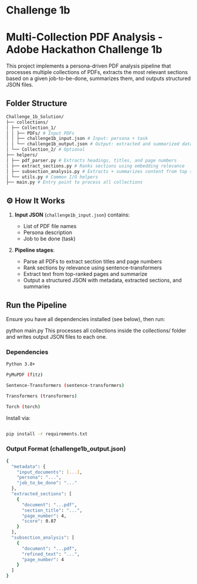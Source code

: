 # Challenge 1b

# Multi-Collection PDF Analysis - Adobe Hackathon Challenge 1b

This project implements a persona-driven PDF analysis pipeline that processes multiple collections of PDFs, extracts the most relevant sections based on a given job-to-be-done, summarizes them, and outputs structured JSON files.

##  Folder Structure
```bash
Challenge_1b_Solution/
├── collections/
│ ├── Collection_1/
│ │ ├── PDFs/ # Input PDFs
│ │ ├── challenge1b_input.json # Input: persona + task
│ │ └── challenge1b_output.json # Output: extracted and summarized data
│ └── Collection_2/ # Optional
├── helpers/
│ ├── pdf_parser.py # Extracts headings, titles, and page numbers
│ ├── extract_sections.py # Ranks sections using embedding relevance
│ ├── subsection_analysis.py # Extracts + summarizes content from top sections
│ └── utils.py # Common I/O helpers
├── main.py # Entry point to process all collections
```

## ⚙️ How It Works

1. **Input JSON** (`challenge1b_input.json`) contains:
   - List of PDF file names
   - Persona description
   - Job to be done (task)

2. **Pipeline stages**:
   -  Parse all PDFs to extract section titles and page numbers
   -  Rank sections by relevance using sentence-transformers
   -  Extract text from top-ranked pages and summarize
   -  Output a structured JSON with metadata, extracted sections, and summaries

##  Run the Pipeline

Ensure you have all dependencies installed (see below), then run:


python main.py
This processes all collections inside the collections/ folder and writes output JSON files to each one.

 ### Dependencies
 ```bash
Python 3.8+

PyMuPDF (fitz)

Sentence-Transformers (sentence-transformers)

Transformers (transformers)

Torch (torch)

```

Install via:
```bash

pip install -r requirements.txt
```
###  Output Format (challenge1b_output.json)
```bash
{
  "metadata": {
    "input_documents": [...],
    "persona": "...",
    "job_to_be_done": "..."
  },
  "extracted_sections": [
    {
      "document": "...pdf",
      "section_title": "...",
      "page_number": 4,
      "score": 0.87
    }
  ],
  "subsection_analysis": [
    {
      "document": "...pdf",
      "refined_text": "...",
      "page_number": 4
    }
  ]
}
```
